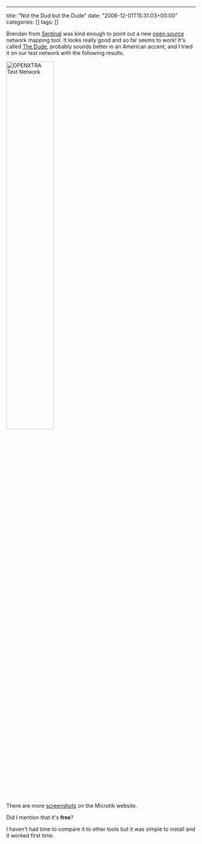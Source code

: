 ---
title: "Not the Dud but the Dude"
date: "2006-12-01T15:31:03+00:00"
categories: []
tags: []

Brendan from <a href="http://www.secure-eserver.com/">Sentinal</a> was kind enough to point out a new <a href="http://en.wikipedia.org/wiki/Open_source">open source </a> network mapping tool. It looks really good and so far seems to work! It's called <a href="http://www.mikrotik.com/thedude.php">The Dude</a>, probably sounds better in an American accent, and I tried it on our test network with the following results.

<a href="http://www.openxtra.co.uk/images/thedude/openxtra-test-network.gif" target="new"><img src="http://www.openxtra.co.uk/images/thedude/openxtra-test-network.gif" alt="OPENXTRA Test Network" width="50%" height="50%" /></a>

There are more <a href="http://www.mikrotik.com/screenshots.php">screenshots</a> on the Microtik website.

Did I mention that it's <strong>free</strong>?

I haven't had time to compare it to other tools but it was simple to install and it worked first time.
